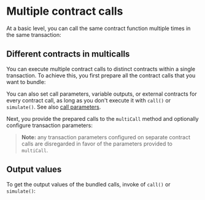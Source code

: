 # Multiple contract calls

At a basic level, you can call the same contract function multiple times in the same transaction:



## Different contracts in multicalls

You can execute multiple contract calls to distinct contracts within a single transaction. To achieve this, you first prepare all the contract calls that you want to bundle:



You can also set call parameters, variable outputs, or external contracts for every contract call, as long as you don't execute it with `call()` or `simulate()`. See also [call parameters](./call-parameters.md).

Next, you provide the prepared calls to the `multiCall` method and optionally configure transaction parameters:



> **Note:** any transaction parameters configured on separate contract calls are disregarded in favor of the parameters provided to `multiCall`.

## Output values

To get the output values of the bundled calls, invoke of `call()` or `simulate()`:



